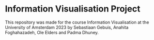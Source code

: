# Information Visualisation Project

This repository was made for the course Information Visualisation at the University of Amsterdam 2023 by Sebastiaan Gebuis, Anahita Foghahazadeh, Ole Elders and Padma Dhuney.
